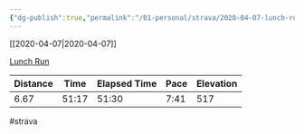 ```yaml
---
{"dg-publish":true,"permalink":"/01-personal/strava/2020-04-07-lunch-run/"}
---
```



[[2020-04-07\|2020-04-07]]

[Lunch Run](https://www.strava.com/activities/3281997851)

| Distance | Time  | Elapsed Time | Pace | Elevation |
| -------- | ----- | ------------ | ---- | --------- |
| 6.67     | 51:17 | 51:30        | 7:41 | 517       |




#strava
